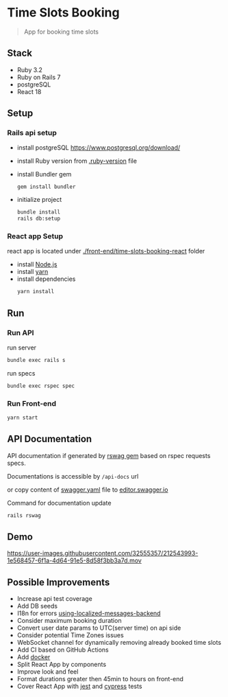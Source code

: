 # Time Slots Booking 
> App for booking time slots
## Stack
- Ruby 3.2
- Ruby on Rails 7
- postgreSQL
- React 18

## Setup

### Rails api setup

- install postgreSQL
   https://www.postgresql.org/download/

- install Ruby version from [.ruby-version](.ruby-version) file 

- install Bundler gem
  ```
  gem install bundler
  ```
- initialize project 
  ```bash 
  bundle install
  rails db:setup
  ```

### React app Setup

react app is located under [./front-end/time-slots-booking-react](front-end/time-slots-booking-react) folder

- install [Node.js](https://nodejs.org/en/)
- install [yarn](https://yarnpkg.com/getting-started/install)
- install dependencies
  ```bash
  yarn install
  ```

## Run

### Run API
run server
```bash 
bundle exec rails s
```

run specs
```bash 
bundle exec rspec spec
```

### Run Front-end
```bash
yarn start
```

## API Documentation

API documentation if generated by [rswag gem](https://github.com/rswag/rswag) based on rspec requests specs.

Documentations is accessible by `/api-docs` url

or copy content of [swagger.yaml](/swagger/v1/swagger.yaml) file to [editor.swagger.io](https://editor.swagger.io/)

Command for documentation update 
```ruby 
rails rswag
```
## Demo

https://user-images.githubusercontent.com/32555357/212543993-1e568457-6f1a-4d64-91e5-8d58f3bb3a7d.mov


## Possible Improvements
- Increase api test coverage
- Add DB seeds
- I18n for errors [using-localized-messages-backend](https://dry-rb.org/gems/dry-validation/1.8/messages/#using-localized-messages-backend)
- Consider maximum booking duration
- Convert user date params to UTC(server time) on api side
- Consider potential Time Zones issues
- WebSocket channel for dynamically removing already booked time slots
- Add CI based on GitHub Actions
- Add [docker](https://docs.docker.com/samples/rails/)
- Split React App by components
- Improve look and feel
- Format durations greater then 45min to hours on front-end
- Cover React App with [jest](https://jestjs.io/) and [cypress](https://www.cypress.io/) tests
